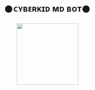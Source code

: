 <h1 align="center">𒊹︎︎︎ᴄʏʙᴇʀᴋɪᴅ ᴍᴅ ʙᴏᴛ𒊹︎︎︎<br></h1>
<p align="center">
<img src="https://i.ibb.co/nkkhhFJ/20220924-111939.jpg" width="200" height="200"></p>
